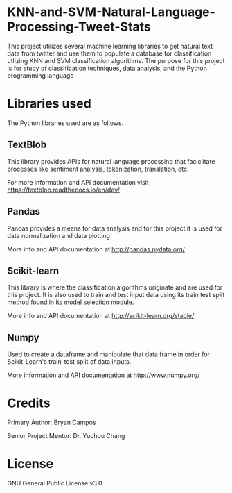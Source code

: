 # KNN-and-SVM-Natural-Language-Processing-Tweet-Stats

This project utilizes several machine learning libraries to get natural text data from twitter and use them to populate a database for classification utlizing KNN and SVM classification algorithms. The purpose for this project is for study of classification techniques, data analysis, and the Python programming language

# Libraries used

The Python libraries used are as follows.

TextBlob
---

This library provides APIs for natural language processing that faciclitate processes like sentiment analysis, tokenization, translation, etc.

For more information and API documentation visit https://textblob.readthedocs.io/en/dev/

Pandas
---

Pandas provides a means for data analysis and for this project it is used for data normalization and data plotting

More info and API documentation at http://pandas.pydata.org/

Scikit-learn
---

This library is where the classification algorithms originate and are used for this project.
It is also used to train and test input data using its train test split method found in its
model selection module.

More info and API documentation at http://scikit-learn.org/stable/

Numpy
---

Used to create a dataframe and manipulate that data frame in order for Scikit-Learn's train-test split of data inputs.

More information and API documentation at http://www.numpy.org/

# Credits

Primary Author: Bryan Campos

Senior Project Mentor: Dr. Yuchou Chang

# License

GNU General Public License v3.0
